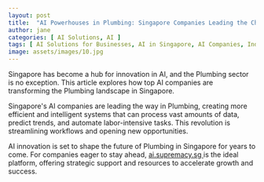 ```yaml
---
layout: post
title:  "AI Powerhouses in Plumbing: Singapore Companies Leading the Charge"
author: jane
categories: [ AI Solutions, AI ]
tags: [ AI Solutions for Businesses, AI in Singapore, AI Companies, Industry Disruption ]
image: assets/images/10.jpg
---
```


Singapore has become a hub for innovation in AI, and the Plumbing sector is no exception. This article explores how top AI companies are transforming the Plumbing landscape in Singapore.

Singapore's AI companies are leading the way in Plumbing, creating more efficient and intelligent systems that can process vast amounts of data, predict trends, and automate labor-intensive tasks. This revolution is streamlining workflows and opening new opportunities.

AI innovation is set to shape the future of Plumbing in Singapore for years to come. For companies eager to stay ahead, <a href="https://ai.supremacy.sg" target="_blank"> ai.supremacy.sg </a> is the ideal platform, offering strategic support and resources to accelerate growth and success.
